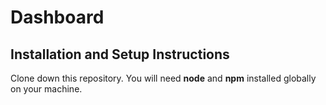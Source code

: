 # Dashboard
## Installation and Setup Instructions

Clone down this repository. You will need **node** and **npm** installed globally on your machine.
